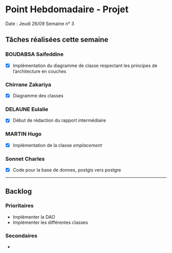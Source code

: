 # Point Hebdomadaire - Projet

Date : Jeudi 26/09
Semaine n° 3

## Tâches réalisées cette semaine


### BOUDABSA Saifeddine
- [x] Implémentation du diagramme de classe respectant les principes de l’architecture en couches

### Chirrane Zakariya
- [x] Diagramme des classes

### DELAUNE Eulalie
- [x] Début de rédaction du rapport intermédiaire

### MARTIN Hugo
- [x] Implémentation de la classe *emplacement*

### Sonnet Charles
- [x] Code pour la base de donnes,
      postgis vers postgre
---

## Backlog

### Prioritaires

- Implémenter la DAO
- Implémenter les différentes classes

### Secondaires

-
